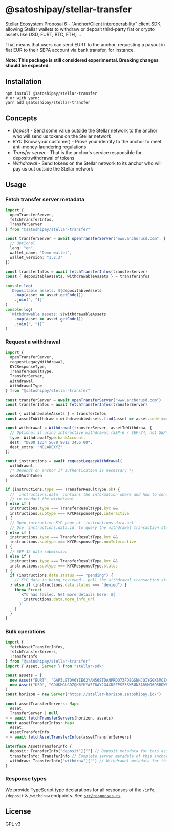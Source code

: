 # @satoshipay/stellar-transfer

[Stellar Ecosystem Proposal 6 - "Anchor/Client interoperability"](https://github.com/stellar/stellar-protocol/blob/master/ecosystem/sep-0006.md) client SDK, allowing Stellar wallets to withdraw or deposit third-party fiat or crypto assets like USD, EURT, BTC, ETH, ...

That means that users can send EURT to the anchor, requesting a payout in fiat EUR to their SEPA account via bank transfer, for instance.

**Note: This package is still considered experimental. Breaking changes should be expected.**

## Installation

```
npm install @satoshipay/stellar-transfer
# or with yarn:
yarn add @satoshipay/stellar-transfer
```

## Concepts

- _Deposit_ - Send some value outside the Stellar network to the anchor who will send us tokens on the Stellar network
- _KYC_ (Know your customer) - Prove your identity to the anchor to meet anti-money-laundering regulations
- _Transfer server_ - That is the anchor's service responsible for deposit/withdrawal of tokens
- _Withdrawal_ - Send tokens on the Stellar network to its anchor who will pay us out outside the Stellar network

## Usage

### Fetch transfer server metadata

```ts
import {
  openTransferServer,
  fetchTransferInfos,
  TransferServer
} from "@satoshipay/stellar-transfer"

const transferServer = await openTransferServer("www.anchorusd.com", {
  // Optional
  lang: "en",
  wallet_name: "Demo wallet",
  wallet_version: "1.2.3"
})

const transferInfos = await fetchTransferInfos(transferServer)
const { depositableAssets, withdrawableAssets } = transferInfos

console.log(
  `Depositable assets: ${depositableAssets
    .map(asset => asset.getCode())
    .join(", ")}`
)
console.log(
  `Withdrawable assets: ${withdrawableAssets
    .map(asset => asset.getCode())
    .join(", ")}`
)
```

### Request a withdrawal

```ts
import {
  openTransferServer,
  requestLegacyWithdrawal,
  KYCResponseType,
  TransferResultType,
  TransferServer,
  Withdrawal,
  WithdrawalType
} from "@satoshipay/stellar-transfer"

const transferServer = await openTransferServer("www.anchorusd.com")
const transferInfos = await fetchTransferInfos(transferServer)

const { withdrawableAssets } = transferInfos
const assetToWithdraw = withdrawableAssets.find(asset => asset.code === "USD")

const withdrawal = Withdrawal(transferServer, assetToWithdraw, {
  // Optional if using interactive withdrawal (SEP-6 / SEP-24, not SEP-26)
  type: WithdrawalType.bankAccount,
  dest: "DE00 1234 5678 9012 3456 00",
  dest_extra: "NOLADEXYZ"
})

const instructions = await requestLegacyWithdrawal(
  withdrawal,
  /* Depends on anchor if authentication is necessary */
  sep10AuthToken
)

if (instructions.type === TransferResultType.ok) {
  // `instructions.data` contains the information where and how to send the tokens
  // to conduct the withdrawal
} else if (
  instructions.type === TransferResultType.kyc &&
  instructions.subtype === KYCResponseType.interactive
) {
  // Open interactive KYC page at `instructions.data.url`
  // Use `instructions.data.id` to query the withdrawal transaction status
} else if (
  instructions.type === TransferResultType.kyc &&
  instructions.subtype === KYCResponseType.nonInteractive
) {
  // SEP-12 data submission
} else if (
  instructions.type === TransferResultType.kyc &&
  instructions.subtype === KYCResponseType.status
) {
  if (instructions.data.status === "pending") {
    // KYC data is being reviewed – poll the withdrawal transaction status until it changes, then proceed
  } else if (instructions.data.status === "denied") {
    throw Error(
      `KYC has failed. Get more details here: ${
        instructions.data.more_info_url
      }`
    )
  }
}
```

### Bulk operations

```ts
import {
  fetchAssetTransferInfos,
  fetchTransferServers,
  TransferInfo
} from "@satoshipay/stellar-transfer"
import { Asset, Server } from "stellar-sdk"

const assets = [
  new Asset("EURT", "GAP5LETOV6YIE62YAM56STDANPRDO7ZFDBGSNHJQIYGGKSMOZAHOOS2S"),
  new Asset("USD", "GDUKMGUGDZQK6YHYA5Z6AY2G4XDSZPSZ3SW5UN3ARVMO6QSRDWP5YLEX")
]
const horizon = new Server("https://stellar-horizon.satoshipay.io/")

const assetTransferServers: Map<
  Asset,
  TransferServer | null
> = await fetchTransferServers(horizon, assets)
const assetTransferInfos: Map<
  Asset,
  AssetTransferInfo
> = await fetchAssetTransferInfos(assetTransferServers)

interface AssetTransferInfo {
  deposit: TransferInfo["deposit"][""] // Deposit metadata for this asset
  transferInfo: TransferInfo // Complete server metadata of this anchor
  withdraw: TransferInfo["withdraw"][""] // Withdrawal metadata for this asset
}
```

### Response types

We provide TypeScript type declarations for all responses of the `/info`, `/deposit` & `/withdraw` endpoints. See [`src/responses.ts`](./src/responses.ts).

## License

GPL v3
